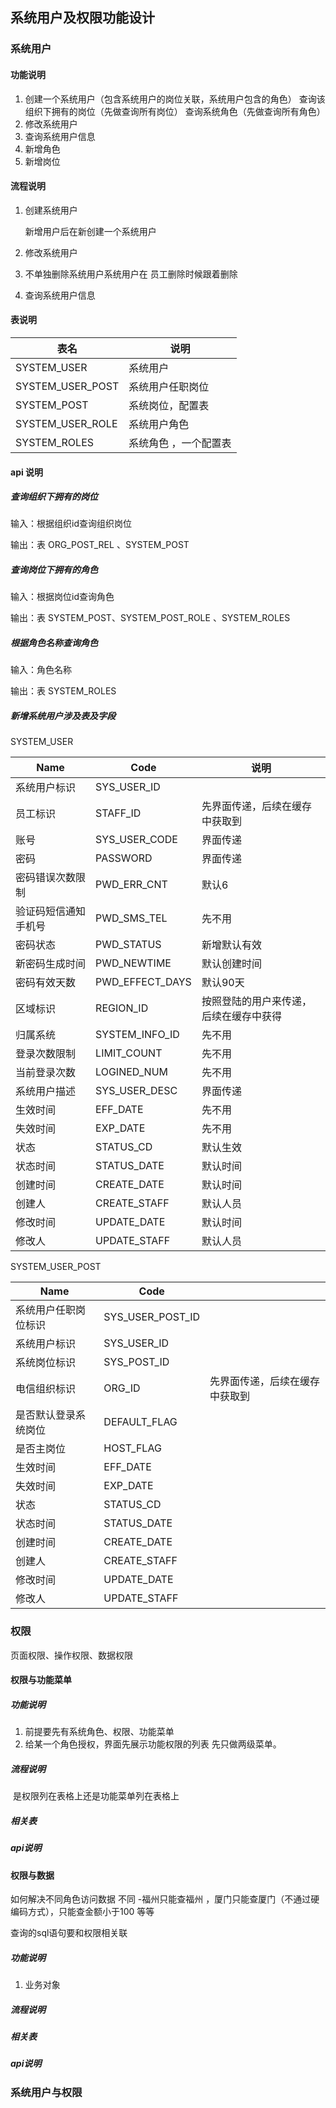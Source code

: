 ## 系统用户及权限功能设计

### 系统用户

#### 功能说明

1. 创建一个系统用户（包含系统用户的岗位关联，系统用户包含的角色）
   查询该组织下拥有的岗位（先做查询所有岗位）
   查询系统角色（先做查询所有角色）
4. 修改系统用户
5. 查询系统用户信息
4. 新增角色
5. 新增岗位

#### 流程说明

1. 创建系统用户

   新增用户后在新创建一个系统用户

2. 修改系统用户

3. 不单独删除系统用户系统用户在 员工删除时候跟着删除

4. 查询系统用户信息

#### 表说明

| 表名             | 说明                  |
| ---------------- | --------------------- |
| SYSTEM_USER      | 系统用户              |
| SYSTEM_USER_POST | 系统用户任职岗位      |
| SYSTEM_POST      | 系统岗位，配置表      |
| SYSTEM_USER_ROLE | 系统用户角色          |
| SYSTEM_ROLES     | 系统角色 ，一个配置表 |

#### api 说明

##### 查询组织下拥有的岗位

输入：根据组织id查询组织岗位

输出：表 ORG_POST_REL 、SYSTEM_POST

##### 查询岗位下拥有的角色

输入：根据岗位id查询角色

输出：表 SYSTEM_POST、SYSTEM_POST_ROLE 、SYSTEM_ROLES

##### 根据角色名称查询角色

输入：角色名称

输出：表 SYSTEM_ROLES

##### 新增系统用户涉及表及字段

SYSTEM_USER

| Name                 | Code            | 说明                                   |
| -------------------- | --------------- | -------------------------------------- |
| 系统用户标识         | SYS_USER_ID     |                                        |
| 员工标识             | STAFF_ID        | 先界面传递，后续在缓存中获取到         |
| 账号                 | SYS_USER_CODE   | 界面传递                               |
| 密码                 | PASSWORD        | 界面传递                               |
| 密码错误次数限制     | PWD_ERR_CNT     | 默认6                                  |
| 验证码短信通知手机号 | PWD_SMS_TEL     | 先不用                                 |
| 密码状态             | PWD_STATUS      | 新增默认有效                           |
| 新密码生成时间       | PWD_NEWTIME     | 默认创建时间                           |
| 密码有效天数         | PWD_EFFECT_DAYS | 默认90天                               |
| 区域标识             | REGION_ID       | 按照登陆的用户来传递，后续在缓存中获得 |
| 归属系统             | SYSTEM_INFO_ID  | 先不用                                 |
| 登录次数限制         | LIMIT_COUNT     | 先不用                                 |
| 当前登录次数         | LOGINED_NUM     | 先不用                                 |
| 系统用户描述         | SYS_USER_DESC   | 界面传递                               |
| 生效时间             | EFF_DATE        | 先不用                                 |
| 失效时间             | EXP_DATE        | 先不用                                 |
| 状态                 | STATUS_CD       | 默认生效                               |
| 状态时间             | STATUS_DATE     | 默认时间                               |
| 创建时间             | CREATE_DATE     | 默认时间                               |
| 创建人               | CREATE_STAFF    | 默认人员                               |
| 修改时间             | UPDATE_DATE     | 默认时间                               |
| 修改人               | UPDATE_STAFF    | 默认人员                               |



SYSTEM_USER_POST

| Name                 | Code             |                                |
| -------------------- | ---------------- | ------------------------------ |
| 系统用户任职岗位标识 | SYS_USER_POST_ID |                                |
| 系统用户标识         | SYS_USER_ID      |                                |
| 系统岗位标识         | SYS_POST_ID      |                                |
| 电信组织标识         | ORG_ID           | 先界面传递，后续在缓存中获取到 |
| 是否默认登录系统岗位 | DEFAULT_FLAG     |                                |
| 是否主岗位           | HOST_FLAG        |                                |
| 生效时间             | EFF_DATE         |                                |
| 失效时间             | EXP_DATE         |                                |
| 状态                 | STATUS_CD        |                                |
| 状态时间             | STATUS_DATE      |                                |
| 创建时间             | CREATE_DATE      |                                |
| 创建人               | CREATE_STAFF     |                                |
| 修改时间             | UPDATE_DATE      |                                |
| 修改人               | UPDATE_STAFF     |                                |

### 权限

页面权限、操作权限、数据权限

#### 权限与功能菜单

##### 功能说明

1. 前提要先有系统角色、权限、功能菜单
2. 给某一个角色授权，界面先展示功能权限的列表 先只做两级菜单。

##### 流程说明

​	是权限列在表格上还是功能菜单列在表格上

##### 相关表

##### api说明

#### 权限与数据

如何解决不同角色访问数据 不同 -福州只能查福州 ，厦门只能查厦门（不通过硬编码方式），只能查金额小于100 等等

  查询的sql语句要和权限相关联

##### 功能说明

1. 业务对象

##### 流程说明

##### 相关表

##### api说明

### 系统用户与权限



